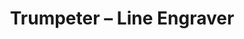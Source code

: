---
layout: product
title: "Trumpeter – Line Engraver"
price: "1000" 
desc: "N/A"
img_path: "/assets/img/TRU09912.webp"
brand: "N/A"
available: true
special_offer: true
new: false
soon: false
cat: "070000"
subcat: "0N/A"
subsubcat: "0N/A"
sifra: "TRU09912"
popular: false
---